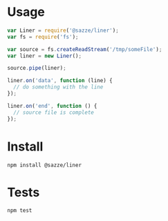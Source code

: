 Usage
============================
```javascript
var Liner = require('@sazze/liner');
var fs = require('fs');

var source = fs.createReadStream('/tmp/someFile');
var liner = new Liner();

source.pipe(liner);

liner.on('data', function (line) {
  // do something with the line
});

liner.on('end', function () {
  // source file is complete
});
```

Install
============================
` npm install @sazze/liner `

Tests
============================

` npm test `
